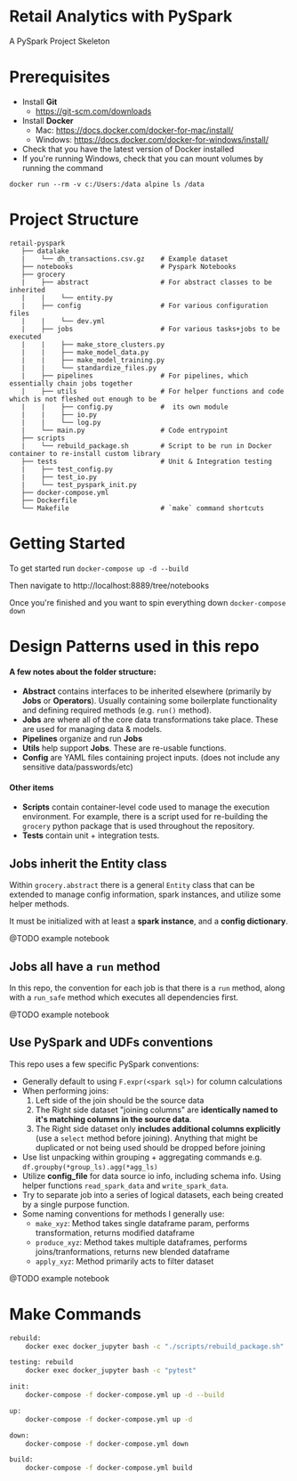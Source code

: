 # Retail Analytics with PySpark
A PySpark Project Skeleton
 
# Prerequisites
* Install **Git**
    - https://git-scm.com/downloads
* Install **Docker**
    - Mac: https://docs.docker.com/docker-for-mac/install/
    - Windows: https://docs.docker.com/docker-for-windows/install/
* Check that you have the latest version of Docker installed
* If you're running Windows, check that you can mount volumes by running the command 
  
`docker run --rm -v c:/Users:/data alpine ls /data`

# Project Structure

    retail-pyspark              
       ├── datalake           
       |    └── dh_transactions.csv.gz    # Example dataset
       ├── notebooks                      # Pyspark Notebooks
       ├── grocery  
       |    ├── abstract                  # For abstract classes to be inherited
       |    |    └── entity.py            
       |    ├── config                    # For various configuration files
       |    |    └── dev.yml              
       |    ├── jobs                      # For various tasks+jobs to be executed
       |    |    ├── make_store_clusters.py
       |    |    ├── make_model_data.py
       |    |    ├── make_model_training.py
       |    |    └── standardize_files.py
       |    ├── pipelines                 # For pipelines, which essentially chain jobs together
       |    ├── utils                     # For helper functions and code which is not fleshed out enough to be 
       |    |    ├── config.py            #  its own module
       |    |    ├── io.py
       |    |    └── log.py
       |    └── main.py                   # Code entrypoint
       ├── scripts                         
       |    └── rebuild_package.sh        # Script to be run in Docker container to re-install custom library
       ├── tests                          # Unit & Integration testing
       |    ├── test_config.py     
       |    ├── test_io.py
       |    └── test_pyspark_init.py            
       ├── docker-compose.yml
       ├── Dockerfile
       └── Makefile                       # `make` command shortcuts

# Getting Started

To get started run `docker-compose up -d --build`

Then navigate to http://localhost:8889/tree/notebooks

Once you're finished and you want to spin everything down `docker-compose down`

# Design Patterns used in this repo

#### A few notes about the folder structure:
* __Abstract__ contains interfaces to be inherited elsewhere (primarily by __Jobs__ or __Operators__). Usually containing some boilerplate functionality and defining required methods (e.g. `run()` method). 
* __Jobs__ are where all of the core data transformations take place. These are used for managing data & models.
* __Pipelines__ organize and run __Jobs__
* __Utils__ help support __Jobs__. These are re-usable functions.
* __Config__ are YAML files containing project inputs. (does not include any sensitive data/passwords/etc)  

#### Other items
* __Scripts__ contain container-level code used to manage the execution environment. For example, there is a script used for re-building the `grocery` python package that is used throughout the repository.
* __Tests__ contain unit + integration tests. 


## Jobs inherit the Entity class

Within `grocery.abstract` there is a general `Entity` class that can be extended to manage config information, spark instances, and utilize some helper methods.

It must be initialized with at least a __spark instance__, and a __config dictionary__. 

@TODO example notebook

## Jobs all have a `run` method

In this repo, the convention for each job is that there is a `run` method, along with a `run_safe` method which executes all dependencies first.

@TODO example notebook

## Use PySpark and UDFs conventions

This repo uses a few specific PySpark conventions:
* Generally default to using `F.expr(<spark sql>)` for column calculations
* When performing joins:
  1. Left side of the join should be the source data
  2. The Right side dataset "joining columns"  are __identically named to it's matching columns in the source data__.
  3. The Right side dataset only __includes additional columns explicitly__ (use a `select` method before joining). Anything that might be duplicated or not being used should be dropped before joining 
* Use list unpacking within grouping + aggregating commands e.g. `df.groupby(*group_ls).agg(*agg_ls)`
* Utilize **config_file** for data source io info, including schema info. Using helper functions `read_spark_data` and `write_spark_data`.
* Try to separate job into a series of logical datasets, each being created by a single purpose function. 
* Some naming conventions for methods I generally use:
  - `make_xyz`: Method takes single dataframe param, performs transformation, returns modified dataframe
  - `produce_xyz`: Method takes multiple dataframes, performs joins/tranformations, returns new blended dataframe
  - `apply_xyz`: Method primarily acts to filter dataset
  
@TODO example notebook

# Make Commands

```bash
rebuild:
	docker exec docker_jupyter bash -c "./scripts/rebuild_package.sh"

testing: rebuild
	docker exec docker_jupyter bash -c "pytest"

init:
	docker-compose -f docker-compose.yml up -d --build

up:
	docker-compose -f docker-compose.yml up -d

down:
	docker-compose -f docker-compose.yml down

build:
	docker-compose -f docker-compose.yml build
```
